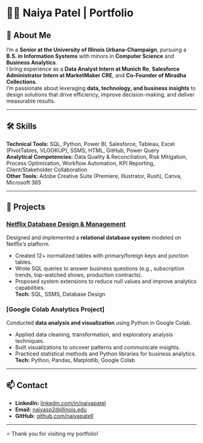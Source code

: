 # 👩‍💻 Naiya Patel | Portfolio

## 📌 About Me  
I’m a **Senior at the University of Illinois Urbana-Champaign**, pursuing a **B.S. in Information Systems** with minors in **Computer Science** and **Business Analytics**.  
I bring experience as a **Data Analyst Intern at Munich Re**, **Salesforce Administrator Intern at MarketMaker CRE**, and **Co-Founder of Miradha Collections**.  
I’m passionate about leveraging **data, technology, and business insights** to design solutions that drive efficiency, improve decision-making, and deliver measurable results.  

---

## 🛠 Skills  

**Technical Tools:** SQL, Python, Power BI, Salesforce, Tableau, Excel (PivotTables, VLOOKUP), SSMS, HTML, GitHub, Power Query  
**Analytical Competencies:** Data Quality & Reconciliation, Risk Mitigation, Process Optimization, Workflow Automation, KPI Reporting, Client/Stakeholder Collaboration  
**Other Tools:** Adobe Creative Suite (Premiere, Illustrator, Rush), Canva, Microsoft 365  

---

## 📂 Projects  

### [Netflix Database Design & Management](#)  
Designed and implemented a **relational database system** modeled on Netflix’s platform.  
- Created 12+ normalized tables with primary/foreign keys and junction tables.  
- Wrote SQL queries to answer business questions (e.g., subscription trends, top-watched shows, production contracts).  
- Proposed system extensions to reduce null values and improve analytics capabilities.  
**Tech:** SQL, SSMS, Database Design  

### [Google Colab Analytics Project]  
Conducted **data analysis and visualization** using Python in Google Colab.  
- Applied data cleaning, transformation, and exploratory analysis techniques.  
- Built visualizations to uncover patterns and communicate insights.  
- Practiced statistical methods and Python libraries for business analytics.  
**Tech:** Python, Pandas, Matplotlib, Google Colab  

---

## 📫 Contact  
- **LinkedIn:** [linkedin.com/in/naiyapatel](#)  
- **Email:** naiyasp2@illinois.edu  
- **GitHub:** [github.com/naiyapatell](#)  

---
⭐️ Thank you for visiting my portfolio!
